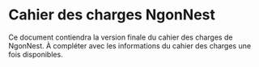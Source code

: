 # Cahier des charges NgonNest

Ce document contiendra la version finale du cahier des charges de NgonNest. À compléter avec les informations du cahier des charges une fois disponibles.
